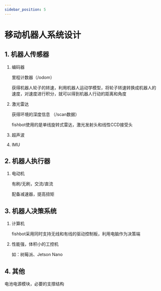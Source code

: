 ```yaml
---
sidebar_position: 5
---
```

# 移动机器人系统设计

## 1. 机器人传感器

1. 编码器

   里程计数器（/odom）

   获得机器人轮子的转速，利用机器人运动学模型，将轮子转速转换成机器人的速度，对速度进行积分，就可以得到机器人行动的距离和角度

2. 激光雷达

   获得环境的深度信息  （/scan数据）

   fishbot使用的是单线旋转式雷达，激光发射头和线性CCD接受头

3. 超声波

4. IMU

## 2. 机器人执行器

1. 电动机

   有刷/无刷，交流/直流

   配备减速器，提高扭矩

## 3. 机器人决策系统

1. 计算机

   fishbot采用同时支持无线和有线的驱动控制板，利用电脑作为决策端

2. 性能强，体积小的工控机

   如：树莓派、Jetson Nano

## 4. 其他

电池电源模块，必要的支撑结构
